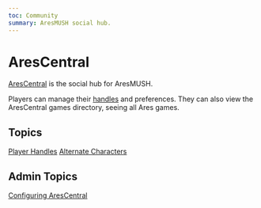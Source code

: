 ```yaml
---
toc: Community
summary: AresMUSH social hub.
---
```

# AresCentral

[AresCentral](http://arescentral.aresmush.com/) is the social hub for AresMUSH. 

Players can manage their [handles](http://aresmush.com/handles) and preferences.   They can also view the AresCentral games directory, seeing all Ares games.

## Topics

[Player Handles](/help/arescentral/handles)
[Alternate Characters](/help/arescentral/alts)

## Admin Topics

[Configuring AresCentral](/help/arescentral/config)